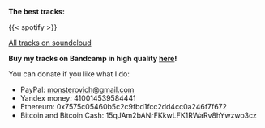 

**The best tracks:**

{{< spotify >}}

[All tracks on soundcloud](https://soundcloud.com/monsterovich)

**Buy my tracks on Bandcamp in high quality [here](https://monsterovich.bandcamp.com/)!**

You can donate if you like what I do:

- PayPal: monsterovich@gmail.com
- Yandex money: 410014539584441
- Ethereum: 0x7575c05460b5c2c9fbd1fcc2dd4cc0a246f7f672
- Bitcoin and Bitcoin Cash: 15qJAm2bANrFKkwLFK1RWaRv8hYwzwo3cz